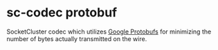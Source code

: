 # sc-codec protobuf

SocketCluster codec which utilizes [Google Protobufs](https://developers.google.com/protocol-buffers/)
for minimizing the number of bytes actually transmitted on the wire.